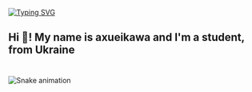 [![Typing SVG](https://readme-typing-svg.demolab.com?font=Fira+Code&pause=1000&random=false&width=435&lines=sleeeeeeeeeeeeeeeeeeeeeeeeeeeeeeeeep)](https://git.io/typing-svg)
<h2 align="left">Hi 👋! My name is axueikawa and I'm a student, from Ukraine</h2>

###
 
<br clear="both">

<img src="https://raw.githubusercontent.com/maurodesouza/maurodesouza/output/snake.svg" alt="Snake animation" />

###
